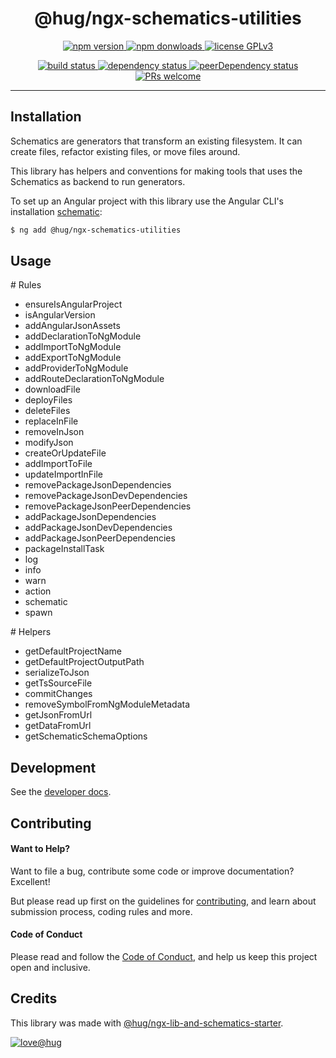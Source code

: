 <h1 align="center">
    @hug/ngx-schematics-utilities
</h1>

<!-- edit:
<p align="center">
    <br>
    <a href="https://www.hug.ch/">
        <img src="https://www.hug.ch/sites/all/themes/interhug/img/logos/logo-hug.svg" alt="hug-logo" height="54px" />
    </a>
    <br><br>
    <i>Description of the library</i>
    <br><br>
</p>
-->

<p align="center">
    <a href="https://www.npmjs.com/package/@hug/ngx-schematics-utilities">
        <img src="https://img.shields.io/npm/v/@hug/ngx-schematics-utilities.svg?color=blue&logo=npm" alt="npm version" />
    </a>
    <a href="https://npmcharts.com/compare/@hug/ngx-schematics-utilities?minimal=true">
        <img src="https://img.shields.io/npm/dw/@hug/ngx-schematics-utilities.svg?color=blue&logo=npm" alt="npm donwloads" />
    </a>
    <a href="https://github.com/DSI-HUG/ngx-schematics-utilities/blob/master/LICENSE">
        <img src="https://img.shields.io/badge/license-GPLv3-ff69b4.svg" alt="license GPLv3" />
    </a>
</p>

<p align="center">
    <a href="https://github.com/DSI-HUG/ngx-schematics-utilities/actions?query=workflow:CI%20tests">
        <img src="https://github.com/DSI-HUG/ngx-schematics-utilities/workflows/CI%20tests/badge.svg" alt="build status" />
    </a>
    <a href="https://david-dm.org/DSI-HUG/ngx-schematics-utilities">
        <img src="https://img.shields.io/david/DSI-HUG/ngx-schematics-utilities.svg" alt="dependency status" />
    </a>
    <a href="https://david-dm.org/DSI-HUG/ngx-schematics-utilities?type=peer">
        <img src="https://img.shields.io/david/peer/DSI-HUG/ngx-schematics-utilities.svg" alt="peerDependency status" />
    </a>
    <a href="https://github.com/DSI-HUG/ngx-schematics-utilities/blob/master/CONTRIBUTING.md#-submitting-a-pull-request-pr">
        <img src="https://img.shields.io/badge/PRs-welcome-brightgreen.svg" alt="PRs welcome" />
    </a>
</p>

<hr>

## Installation

Schematics are generators that transform an existing filesystem. It can create files, refactor existing files, or move files around.

This library has helpers and conventions for making tools that uses the Schematics as backend to run generators.


To set up an Angular project with this library use the Angular CLI's installation [schematic][schematics]:

```sh
$ ng add @hug/ngx-schematics-utilities
```

<!-- edit:
The `ng add` command will install the library and ask the following questions to determine which features to include:

1. lorem ipsum
2. lorem ipsum

The `ng add` command will additionally perform the following configurations:

* lorem ipsum
* lorem ipsum
-->


## Usage

<!-- edit: -->

# Rules
- ensureIsAngularProject
- isAngularVersion
- addAngularJsonAssets
- addDeclarationToNgModule
- addImportToNgModule
- addExportToNgModule
- addProviderToNgModule
- addRouteDeclarationToNgModule
- downloadFile
- deployFiles
- deleteFiles
- replaceInFile
- removeInJson
- modifyJson
- createOrUpdateFile
- addImportToFile
- updateImportInFile
- removePackageJsonDependencies
- removePackageJsonDevDependencies
- removePackageJsonPeerDependencies
- addPackageJsonDependencies
- addPackageJsonDevDependencies
- addPackageJsonPeerDependencies
- packageInstallTask
- log
- info
- warn
- action
- schematic
- spawn

# Helpers
- getDefaultProjectName
- getDefaultProjectOutputPath
- serializeToJson
- getTsSourceFile
- commitChanges
- removeSymbolFromNgModuleMetadata
- getJsonFromUrl
- getDataFromUrl
- getSchematicSchemaOptions

## Development

See the [developer docs][developer].


## Contributing

#### Want to Help?

Want to file a bug, contribute some code or improve documentation? Excellent!

But please read up first on the guidelines for [contributing][contributing], and learn about submission process, coding rules and more.

#### Code of Conduct

Please read and follow the [Code of Conduct][codeofconduct], and help us keep this project open and inclusive.


## Credits

This library was made with [@hug/ngx-lib-and-schematics-starter][starter].

[![love@hug](https://img.shields.io/badge/@hug-%E2%9D%A4%EF%B8%8Flove-magenta)][dsi-hug]




[schematics]: https://angular.io/guide/schematics-for-libraries
[developer]: https://github.com/DSI-HUG/ngx-schematics-utilities/blob/master/DEVELOPER.md
[contributing]: https://github.com/DSI-HUG/ngx-schematics-utilities/blob/master/CONTRIBUTING.md
[codeofconduct]: https://github.com/DSI-HUG/ngx-schematics-utilities/blob/master/CODE_OF_CONDUCT.md
[starter]: https://github.com/DSI-HUG/ngx-lib-and-schematics-starter
[dsi-hug]: https://github.com/DSI-HUG
